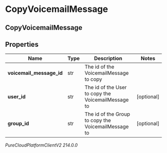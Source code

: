 # CopyVoicemailMessage

## CopyVoicemailMessage

## Properties

|Name | Type | Description | Notes|
|------------ | ------------- | ------------- | -------------|
| **voicemail_message_id** | str | The id of the VoicemailMessage to copy | |
| **user_id** | str | The id of the User to copy the VoicemailMessage to | [optional] |
| **group_id** | str | The id of the Group to copy the VoicemailMessage to | [optional] |



_PureCloudPlatformClientV2 214.0.0_

